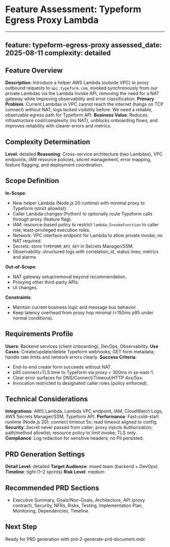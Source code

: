 # Feature Assessment: Typeform Egress Proxy Lambda

---
feature: typeform-egress-proxy
assessed_date: 2025-08-11
complexity: detailed
---

## Feature Overview
**Description**: Introduce a helper AWS Lambda (outside VPC) to proxy outbound requests to `api.typeform.com`, invoked synchronously from our private Lambdas via the Lambda Invoke API, removing the need for a NAT gateway while improving observability and error classification.
**Primary Problem**: Current Lambdas in VPC cannot reach the internet (hangs on TCP connect) without NAT; logs lacked visibility before. We need a reliable, observable egress path for Typeform API.
**Business Value**: Reduces infrastructure cost/complexity (no NAT), unblocks onboarding flows, and improves reliability with clearer errors and metrics.

## Complexity Determination
**Level**: detailed
**Reasoning**: Cross-service architecture (two Lambdas), VPC endpoints, IAM resource policies, secret management, error mapping, feature flagging, and deployment coordination.

## Scope Definition
**In-Scope**:
- New helper Lambda (Node.js 20 runtime) with minimal proxy to Typeform (strict allowlist).
- Caller Lambda changes (Python) to optionally route Typeform calls through proxy (feature flag).
- IAM: resource-based policy to restrict `lambda:InvokeFunction` to caller role; least-privileged execution roles.
- Network: VPC interface endpoint for Lambda to allow private invoke; no NAT required.
- Secrets: store `TYPEFORM_API_KEY` in Secrets Manager/SSM.
- Observability: structured logs with correlation_id, status lines; metrics and alarms.

**Out-of-Scope**:
- NAT gateway setup/removal beyond recommendation.
- Proxying other third-party APIs.
- UI changes.

**Constraints**:
- Maintain current business logic and message bus behavior.
- Keep latency overhead from proxy hop minimal (<150ms p95 under normal conditions).

## Requirements Profile
**Users**: Backend services (client onboarding), DevOps, Observability.
**Use Cases**: Create/update/delete Typeform webhooks; GET form metadata; handle rate limits and network errors clearly.
**Success Criteria**:
- End-to-end create form succeeds without NAT.
- p95 connect+TLS time to Typeform via proxy < 300ms in sa-east-1.
- Clear error surfaces for DNS/Connect/Timeout/HTTP 4xx/5xx.
- Invocation restricted to designated caller roles (policy enforced).

## Technical Considerations
**Integrations**: AWS Lambda, Lambda VPC endpoint, IAM, CloudWatch Logs, AWS Secrets Manager/SSM, Typeform API.
**Performance**: Fast-cold-start runtime (Node.js 20); connect timeout 5s; read timeout aligned to config.
**Security**: Secret never passed from caller; proxy injects Authorization; path/method allowlist; resource policy to limit invoke; TLS only.
**Compliance**: Log redaction for sensitive headers; no PII persisted.

## PRD Generation Settings
**Detail Level**: detailed
**Target Audience**: mixed team (backend + DevOps)
**Timeline**: tight (1–2 sprints)
**Risk Level**: medium

## Recommended PRD Sections
- Executive Summary, Goals/Non-Goals, Architecture, API (proxy contract), Security, NFRs, Risks, Testing, Implementation Plan, Monitoring, Dependencies, Timeline.

## Next Step
Ready for PRD generation with prd-2-generate-prd-document.mdc


